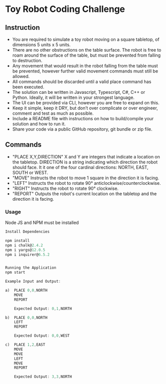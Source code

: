 # Toy Robot Coding Challenge

## Instruction

-   You are required to simulate a toy robot moving on a square tabletop, of dimensions 5 units x 5 units.
-   There are no other obstructions on the table surface. The robot is free to roam around the surface of the table, but must be prevented from falling to destruction.
-   Any movement that would result in the robot falling from the table must be prevented, however further valid movement commands must still be allowed.
-   All commands should be discarded until a valid place command has been executed.
-   The solution can be written in Javascript, Typescript, C#, C++ or Python. Ideally, it will be written in your strongest language.
-   The UI can be provided via CLI, however you are free to expand on this.
-   Keep it simple, keep it DRY, but don’t over complicate or over engineer, comment and test as much as possible.
-   Include a README file with instructions on how to build/compile your solution and how to run it.
-   Share your code via a public GitHub repository, git bundle or zip file.

## Commands

-   "PLACE X,Y,DIRECTION"
    X and Y are integers that indicate a location on the tabletop.
    DIRECTION is a string indicating which direction the robot should face. It it one of the four cardinal directions: NORTH, EAST, SOUTH or WEST.
-   "MOVE"
    Instructs the robot to move 1 square in the direction it is facing.
-   "LEFT"
    Instructs the robot to rotate 90° anticlockwise/counterclockwise.
-   "RIGHT"
    Instructs the robot to rotate 90° clockwise.
-   "REPORT"
    Outputs the robot's current location on the tabletop and the direction it is facing.


### Usage
Node JS and NPM must be installed


```javascript
Install Dependencies

npm install
npm i chalk@2.4.2
npm i yargs@12.0.5
npm i inquirer@6.5.2


Running the Application
npm start

Example Input and Output:

a)  PLACE 0,0,NORTH
    MOVE
    REPORT

    Expected Output: 0,1,NORTH

b)  PLACE 0,0,NORTH
    LEFT
    REPORT

    Expected Output: 0,0,WEST

c)  PLACE 1,2,EAST
    MOVE
    MOVE
    LEFT
    MOVE
    REPORT

    Expected Output: 3,3,NORTH







